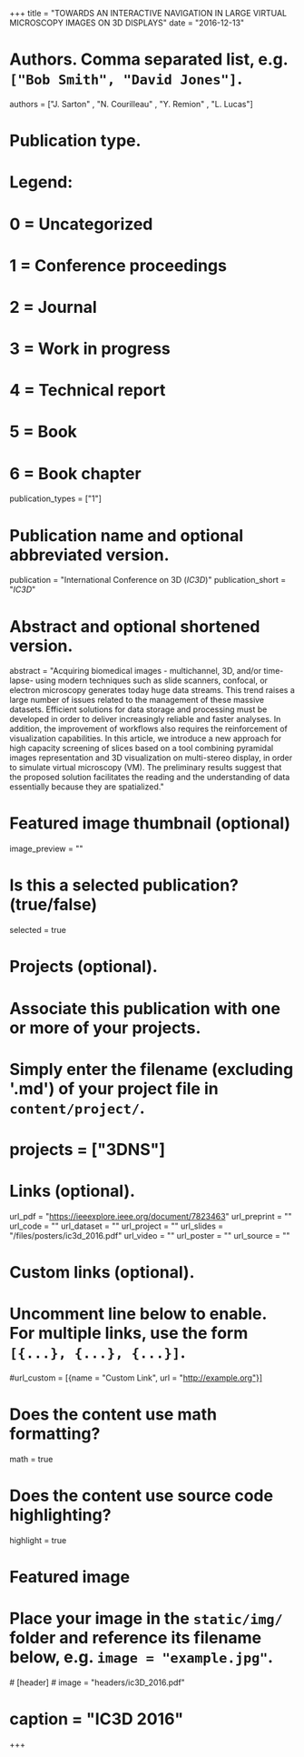 +++
title = "TOWARDS AN INTERACTIVE NAVIGATION IN LARGE VIRTUAL MICROSCOPY IMAGES ON 3D DISPLAYS"
date = "2016-12-13"

# Authors. Comma separated list, e.g. `["Bob Smith", "David Jones"]`.
authors = ["J. Sarton" , "N. Courilleau" , "Y. Remion" , "L. Lucas"]

# Publication type.
# Legend:
# 0 = Uncategorized
# 1 = Conference proceedings
# 2 = Journal
# 3 = Work in progress
# 4 = Technical report
# 5 = Book
# 6 = Book chapter
publication_types = ["1"]

# Publication name and optional abbreviated version.
publication = "International Conference on 3D (*IC3D*)"
publication_short = "*IC3D*"

# Abstract and optional shortened version.
abstract = "Acquiring biomedical images - multichannel, 3D, and/or time-lapse-  using modern techniques such as slide scanners, confocal, or electron microscopy generates today huge data streams. This trend raises a large number of issues related to the management of these massive datasets. Efficient solutions for data storage and processing must be developed in order to deliver increasingly reliable and faster analyses. In addition, the improvement of workflows also requires the reinforcement of visualization capabilities. In this article, we introduce a new approach for high capacity screening of slices based on a tool combining pyramidal images representation and 3D visualization on multi-stereo display, in order to simulate virtual microscopy (VM). The preliminary results suggest that the proposed solution facilitates the reading and the understanding of data essentially because they are spatialized."

# Featured image thumbnail (optional)
image_preview = ""

# Is this a selected publication? (true/false)
selected = true

# Projects (optional).
#   Associate this publication with one or more of your projects.
#   Simply enter the filename (excluding '.md') of your project file in `content/project/`.
# projects = ["3DNS"]

# Links (optional).
url_pdf = "https://ieeexplore.ieee.org/document/7823463"
url_preprint = ""
url_code = ""
url_dataset = ""
url_project = ""
url_slides = "/files/posters/ic3d_2016.pdf"
url_video = ""
url_poster = ""
url_source = ""

# Custom links (optional).
#   Uncomment line below to enable. For multiple links, use the form `[{...}, {...}, {...}]`.
#url_custom = [{name = "Custom Link", url = "http://example.org"}]

# Does the content use math formatting?
math = true

# Does the content use source code highlighting?
highlight = true

# Featured image
# Place your image in the `static/img/` folder and reference its filename below, e.g. `image = "example.jpg"`.
# [header]
# image = "headers/ic3D_2016.pdf"
# caption = "IC3D 2016"

+++
